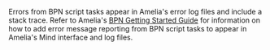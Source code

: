 Errors from BPN script tasks appear in Amelia's error log files and include a stack trace. Refer to Amelia's [BPN Getting Started Guide](https://docs.ipsoft.com/display/AmeliaDocsV37/Script+Tasks#ScriptTasks-BestPracticeErrorCatching) for information on how to add error message reporting from BPN script tasks to appear in Amelia's Mind interface and log files.
